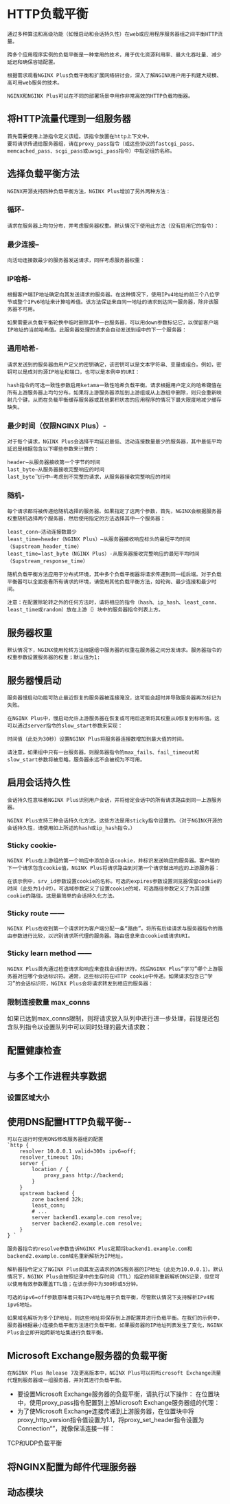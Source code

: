 # HTTP负载平衡

    通过多种算法和高级功能（如慢启动和会话持久性）在web或应用程序服务器组之间平衡HTTP流量。

    跨多个应用程序实例的负载平衡是一种常用的技术，用于优化资源利用率、最大化吞吐量、减少延迟和确保容错配置。

    根据需求观看NGINX Plus负载平衡和扩展网络研讨会，深入了解NGINX用户用于构建大规模、高可用web服务的技术。

    NGINX和NGINX Plus可以在不同的部署场景中用作非常高效的HTTP负载均衡器。

## 将HTTP流量代理到一组服务器

    首先需要使用上游指令定义该组。该指令放置在http上下文中。
    要将请求传递给服务器组，请在proxy_pass指令（或这些协议的fastcgi_pass、memcached_pass、scgi_pass或uwsgi_pass指令）中指定组的名称。

## 选择负载平衡方法
    NGINX开源支持四种负载平衡方法，NGINX Plus增加了另外两种方法：

### 循环-
    请求在服务器上均匀分布，并考虑服务器权重。默认情况下使用此方法（没有启用它的指令）：

### 最少连接–
    向活动连接数最少的服务器发送请求，同样考虑服务器权重：

### IP哈希-
    根据客户端IP地址确定向其发送请求的服务器。在这种情况下，使用IPv4地址的前三个八位字节或整个IPv6地址来计算哈希值。该方法保证来自同一地址的请求到达同一服务器，除非该服务器不可用。

    如果需要从负载平衡轮换中临时删除其中一台服务器，可以用down参数标记它，以保留客户端IP地址的当前哈希值。此服务器处理的请求会自动发送到组中的下一个服务器：

### 通用哈希-
    请求发送到的服务器由用户定义的密钥确定，该密钥可以是文本字符串、变量或组合。例如，密钥可以是成对的源IP地址和端口，也可以是本例中的URI：

    hash指令的可选一致性参数启用ketama一致性哈希负载平衡。请求根据用户定义的哈希键值在所有上游服务器上均匀分布。如果将上游服务器添加到上游组或从上游组中删除，则只会重新映射几个键，从而在负载平衡缓存服务器或其他累积状态的应用程序的情况下最大限度地减少缓存缺失。


### 最少时间（仅限NGINX Plus）-
    对于每个请求，NGINX Plus会选择平均延迟最低、活动连接数量最少的服务器，其中最低平均延迟是根据包含以下哪些参数来计算的：

    header–从服务器接收第一个字节的时间
    last_byte–从服务器接收完整响应的时间
    last_byte飞行中–考虑到不完整的请求，从服务器接收完整响应的时间

### 随机-
    每个请求都将被传递给随机选择的服务器。如果指定了这两个参数，首先，NGINX会根据服务器权重随机选择两个服务器，然后使用指定的方法选择其中一个服务器：

    least_conn–活动连接数最少
    least_time=header（NGINX Plus）–从服务器接收响应标头的最短平均时间（$upstream_header_time）
    least_time=last_byte（NGINX Plus）-从服务器接收完整响应的最短平均时间（$upstream_response_time）

    随机负载平衡方法应用于分布式环境，其中多个负载平衡器将请求传递到同一组后端。对于负载平衡器可以全面查看所有请求的环境，请使用其他负载平衡方法，如轮询、最少连接和最少时间。

    注意：在配置除轮转之外的任何方法时，请将相应的指令（hash、ip_hash、least_conn、least_time或random）放在上游｛｝块中的服务器指令列表上方。

## 服务器权重
    默认情况下，NGINX使用轮转方法根据组中服务器的权重在服务器之间分发请求。服务器指令的权重参数设置服务器的权重；默认值为1:


## 服务器慢启动

    服务器慢启动功能可防止最近恢复的服务器被连接淹没，这可能会超时并导致服务器再次标记为失败。

    在NGINX Plus中，慢启动允许上游服务器在恢复或可用后逐渐将其权重从0恢复到标称值。这可以通过server指令的slow_start参数来实现：

    时间值（此处为30秒）设置NGINX Plus将服务器连接数增加到最大值的时间。

    请注意，如果组中只有一台服务器，则服务器指令的max_fails、fail_timeout和slow_start参数将被忽略，服务器永远不会被视为不可用。

## 启用会话持久性

    会话持久性意味着NGINX Plus识别用户会话，并将给定会话中的所有请求路由到同一上游服务器。

    NGINX Plus支持三种会话持久化方法。这些方法是用sticky指令设置的。（对于NGINX开源的会话持久性，请使用如上所述的hash或ip_hash指令。）

### Sticky cookie-
    NGINX Plus在上游组的第一个响应中添加会话cookie，并标识发送响应的服务器。客户端的下一个请求包含cookie值，NGINX Plus将请求路由到对第一个请求做出响应的上游服务器：

    在该示例中，srv_id参数设置cookie的名称。可选的expires参数设置浏览器保留cookie的时间（此处为1小时）。可选域参数定义了设置cookie的域，可选路径参数定义了为其设置cookie的路径。这是最简单的会话持久化方法。

### Sticky route ——
    NGINX Plus在收到第一个请求时为客户端分配一条“路由”。将所有后续请求与服务器指令的路由参数进行比较，以识别请求所代理的服务器。路由信息来自cookie或请求URI。

### Sticky learn method ——
    NGINX Plus首先通过检查请求和响应来查找会话标识符。然后NGINX Plus“学习”哪个上游服务器对应哪个会话标识符。通常，这些标识符在HTTP cookie中传递。如果请求包含已“学习”的会话标识符，NGINX Plus会将请求转发到相应的服务器：


### 限制连接数量 max_conns

如果已达到max_conns限制，则将请求放入队列中进行进一步处理，前提是还包含队列指令以设置队列中可以同时处理的最大请求数：



## 配置健康检查


## 与多个工作进程共享数据


### 设置区域大小


## 使用DNS配置HTTP负载平衡--
    可以在运行时使用DNS修改服务器组的配置
    `http {
        resolver 10.0.0.1 valid=300s ipv6=off;
        resolver_timeout 10s;
        server {
            location / {
                proxy_pass http://backend;
            }
        }
        upstream backend {
            zone backend 32k;
            least_conn;
            # ...
            server backend1.example.com resolve;
            server backend2.example.com resolve;
        }
    } `

    服务器指令的resolve参数告诉NGINX Plus定期将backend1.example.com和backend2.example.com域名重新解析为IP地址。

    解析器指令定义了NGINX Plus向其发送请求的DNS服务器的IP地址（此处为10.0.0.1）。默认情况下，NGINX Plus会按照记录中的生存时间（TTL）指定的频率重新解析DNS记录，但您可以使用有效参数覆盖TTL值；在该示例中为300秒或5分钟。

    可选的ipv6=off参数意味着只有IPv4地址用于负载平衡，尽管默认情况下支持解析IPv4和ipv6地址。

    如果域名解析为多个IP地址，则这些地址将保存到上游配置并进行负载平衡。在我们的示例中，服务器根据最小连接负载平衡方法进行负载平衡。如果服务器的IP地址列表发生了变化，NGINX Plus会立即开始跨新地址集进行负载平衡。

## Microsoft Exchange服务器的负载平衡

    在NGINX Plus Release 7及更高版本中，NGINX Plus可以将Microsoft Exchange流量代理到服务器或一组服务器，并对其进行负载平衡。

* 要设置Microsoft Exchange服务器的负载平衡，请执行以下操作：
    在位置块中，使用proxy_pass指令配置到上游Microsoft Exchange服务器组的代理：
* 为了使Microsoft Exchange连接传递到上游服务器，在位置块中将proxy_http_version指令值设置为1.1，将proxy_set_header指令设置为Connection“”，就像保活连接一样：


TCP和UDP负载平衡

## 将NGINX配置为邮件代理服务器

## 动态模块